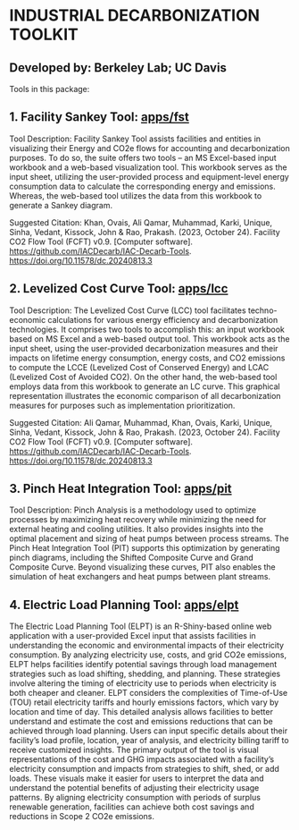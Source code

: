 # INDUSTRIAL DECARBONIZATION TOOLKIT

## Developed by: Berkeley Lab; UC Davis 

Tools in this package:

## 1. Facility Sankey Tool: [apps/fst](apps/fst)

Tool Description:
  Facility Sankey Tool assists facilities and entities in visualizing their Energy and CO2e flows for accounting and decarbonization purposes. To do so, the suite offers two tools – an MS Excel-based input workbook and a web-based visualization tool. This workbook serves as the input sheet, utilizing the user-provided process and equipment-level energy consumption data to calculate the corresponding energy and emissions. Whereas, the web-based tool utilizes the data from this workbook to generate a Sankey diagram.
  
  Suggested Citation: Khan, Ovais, Ali Qamar, Muhammad, Karki, Unique, Sinha, Vedant,  Kissock, John & Rao, Prakash. (2023, October 24). Facility CO2 Flow Tool (FCFT) v0.9. [Computer software]. https://github.com/IACDecarb/IAC-Decarb-Tools. https://doi.org/10.11578/dc.20240813.3

## 2. Levelized Cost Curve Tool: [apps/lcc](apps/lcc)

   Tool Description:
The Levelized Cost Curve (LCC) tool facilitates techno-economic calculations for various energy efficiency and decarbonization technologies. It comprises two tools to accomplish this: an input workbook based on MS Excel and a web-based output tool. This workbook acts as the input sheet, using the user-provided decarbonization measures and their impacts on lifetime energy consumption, energy costs, and CO2 emissions to compute the LCCE (Levelized Cost of Conserved Energy) and LCAC (Levelized Cost of Avoided CO2). On the other hand, the web-based tool employs data from this workbook to generate an LC curve. This graphical representation illustrates the economic comparison of all decarbonization measures for purposes such as implementation prioritization.

  Suggested Citation: Ali Qamar, Muhammad, Khan, Ovais, Karki, Unique, Sinha, Vedant,  Kissock, John & Rao, Prakash. (2023, October 24). Facility CO2 Flow Tool (FCFT) v0.9. [Computer software]. https://github.com/IACDecarb/IAC-Decarb-Tools. https://doi.org/10.11578/dc.20240813.3

## 3. Pinch Heat Integration Tool: [apps/pit](apps/pit)
  Tool Description:
  Pinch Analysis is a methodology used to optimize processes by maximizing heat recovery while minimizing the need for external heating and cooling utilities. It also provides insights into the optimal placement and sizing of heat pumps between process streams. The Pinch Heat Integration Tool (PIT) supports this optimization by generating pinch diagrams, including the Shifted Composite Curve and Grand Composite Curve. Beyond visualizing these curves, PIT also enables the simulation of heat exchangers and heat pumps between plant streams.

## 4. Electric Load Planning Tool: [apps/elpt](apps/elpt)
  The Electric Load Planning Tool (ELPT) is an R-Shiny-based online web application with a user-provided Excel input that assists facilities in understanding the economic and environmental impacts of their electricity consumption. By analyzing electricity use, costs, and grid CO2e emissions, ELPT helps facilities identify potential savings through load management strategies such as load shifting, shedding, and planning. These strategies involve altering the timing of electricity use to periods when electricity is both cheaper and cleaner.
ELPT considers the complexities of Time-of-Use (TOU) retail electricity tariffs and hourly emissions factors, which vary by location and time of day. This detailed analysis allows facilities to better understand and estimate the cost and emissions reductions that can be achieved through load planning. Users can input specific details about their facility’s load profile, location, year of analysis, and electricity billing tariff to receive customized insights. The primary output of the tool is visual representations of the cost and GHG impacts associated with a facility’s electricity consumption and impacts from strategies to shift, shed, or add loads. These visuals make it easier for users to interpret the data and understand the potential benefits of adjusting their electricity usage patterns. By aligning electricity consumption with periods of surplus renewable generation, facilities can achieve both cost savings and reductions in Scope 2 CO2e emissions.

